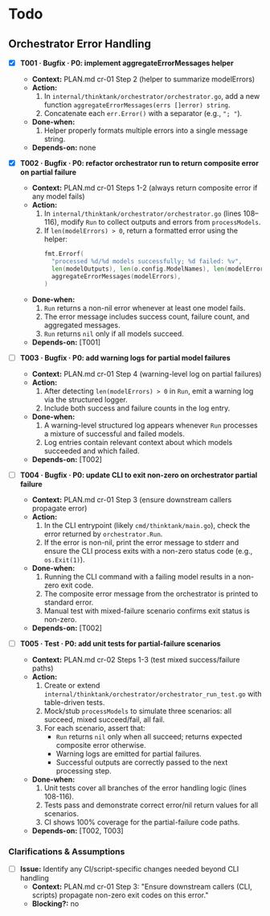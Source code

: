 # Todo

## Orchestrator Error Handling

- [x] **T001 · Bugfix · P0: implement aggregateErrorMessages helper**
    - **Context:** PLAN.md cr-01 Step 2 (helper to summarize modelErrors)
    - **Action:**
        1. In `internal/thinktank/orchestrator/orchestrator.go`, add a new function `aggregateErrorMessages(errs []error) string`.
        2. Concatenate each `err.Error()` with a separator (e.g., `"; "`).
    - **Done-when:**
        1. Helper properly formats multiple errors into a single message string.
    - **Depends-on:** none

- [x] **T002 · Bugfix · P0: refactor orchestrator run to return composite error on partial failure**
    - **Context:** PLAN.md cr-01 Steps 1-2 (always return composite error if any model fails)
    - **Action:**
        1. In `internal/thinktank/orchestrator/orchestrator.go` (lines 108–116), modify `Run` to collect outputs and errors from `processModels`.
        2. If `len(modelErrors) > 0`, return a formatted error using the helper:
           ```go
           fmt.Errorf(
             "processed %d/%d models successfully; %d failed: %v",
             len(modelOutputs), len(o.config.ModelNames), len(modelErrors),
             aggregateErrorMessages(modelErrors),
           )
           ```
    - **Done-when:**
        1. `Run` returns a non-nil error whenever at least one model fails.
        2. The error message includes success count, failure count, and aggregated messages.
        3. `Run` returns `nil` only if all models succeed.
    - **Depends-on:** [T001]

- [ ] **T003 · Bugfix · P0: add warning logs for partial model failures**
    - **Context:** PLAN.md cr-01 Step 4 (warning-level log on partial failures)
    - **Action:**
        1. After detecting `len(modelErrors) > 0` in `Run`, emit a warning log via the structured logger.
        2. Include both success and failure counts in the log entry.
    - **Done-when:**
        1. A warning-level structured log appears whenever `Run` processes a mixture of successful and failed models.
        2. Log entries contain relevant context about which models succeeded and which failed.
    - **Depends-on:** [T002]

- [ ] **T004 · Bugfix · P0: update CLI to exit non-zero on orchestrator partial failure**
    - **Context:** PLAN.md cr-01 Step 3 (ensure downstream callers propagate error)
    - **Action:**
        1. In the CLI entrypoint (likely `cmd/thinktank/main.go`), check the error returned by `orchestrator.Run`.
        2. If the error is non-nil, print the error message to stderr and ensure the CLI process exits with a non-zero status code (e.g., `os.Exit(1)`).
    - **Done-when:**
        1. Running the CLI command with a failing model results in a non-zero exit code.
        2. The composite error message from the orchestrator is printed to standard error.
        3. Manual test with mixed-failure scenario confirms exit status is non-zero.
    - **Depends-on:** [T002]

- [ ] **T005 · Test · P0: add unit tests for partial-failure scenarios**
    - **Context:** PLAN.md cr-02 Steps 1-3 (test mixed success/failure paths)
    - **Action:**
        1. Create or extend `internal/thinktank/orchestrator/orchestrator_run_test.go` with table-driven tests.
        2. Mock/stub `processModels` to simulate three scenarios: all succeed, mixed succeed/fail, all fail.
        3. For each scenario, assert that:
           - `Run` returns `nil` only when all succeed; returns expected composite error otherwise.
           - Warning logs are emitted for partial failures.
           - Successful outputs are correctly passed to the next processing step.
    - **Done-when:**
        1. Unit tests cover all branches of the error handling logic (lines 108-116).
        2. Tests pass and demonstrate correct error/nil return values for all scenarios.
        3. CI shows 100% coverage for the partial-failure code paths.
    - **Depends-on:** [T002, T003]

### Clarifications & Assumptions
- [ ] **Issue:** Identify any CI/script-specific changes needed beyond CLI handling
    - **Context:** PLAN.md cr-01 Step 3: "Ensure downstream callers (CLI, scripts) propagate non-zero exit codes on this error."
    - **Blocking?:** no
